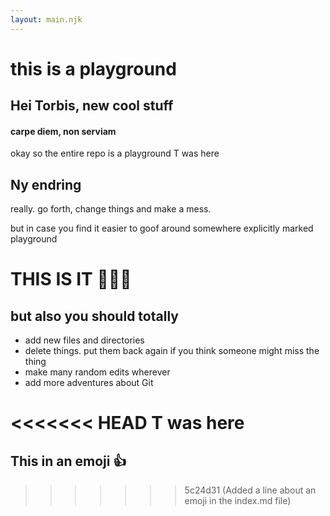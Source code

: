```yaml
---
layout: main.njk
---
```


<h1>this is a playground</h1>

<h2>Hei Torbis, new cool stuff</h2>

<h4>carpe diem, non serviam</h4>

okay so the entire repo is a playground T was here

<h2>Ny endring</h2>

really. go forth, change things and make a mess.

but in case you find it easier to goof around
somewhere explicitly marked playground

<h1>THIS IS IT 🤸🏻‍♀️</h1>

## but also you should totally

- add new files and directories
- delete things. put them back again if you think someone might miss the thing
- make many random edits wherever
- add more adventures about Git

<<<<<<< HEAD
T was here
=======
## This in an emoji :thumbsup:
>>>>>>> 5c24d31 (Added a line about an emoji in the index.md file)
